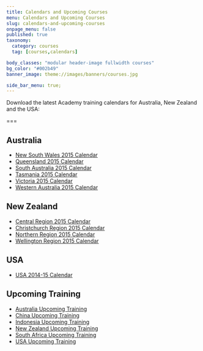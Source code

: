 ```yaml
---
title: Calendars and Upcoming Courses
menu: Calendars and Upcoming Courses
slug: calendars-and-upcoming-courses
onpage_menu: false
published: true
taxonomy:
  category: courses
  tag: [courses,calendars]

body_classes: "modular header-image fullwidth courses"
bg_color: "#002b49"
banner_image: theme://images/banners/courses.jpg

side_bar_menu: true;
---
```


Download the latest Academy training calendars for Australia, New Zealand and the USA:

===

## Australia
* [New South Wales 2015 Calendar](_calendars/2015/NSW-Training-Calendar-2015.pdf)
* [Queensland 2015 Calendar](_calendars/2015/QLD-Training-Calendar-2015.pdf)
* [South Australia 2015 Calendar](_calendars/2015/SA-Training-Calendar-2015.pdf)
* [Tasmania 2015 Calendar](_calendars/2015/TAS-Training-Calendar-2015.pdf)
* [Victoria 2015 Calendar](_calendars/2015/VIC-Training-Calendar-2015.pdf)
* [Western Australia 2015 Calendar](_calendars/2015/WA-Training-Calendar-2015.pdf)

## New Zealand
* [Central Region 2015 Calendar](_calendars/2015/NZ-Central-Region-Training-Calendar-2015.pdf)
* [Christchurch Region 2015 Calendar](_calendars/2015/NZ-Christchurch-Training-Calendar-2015.pdf)
* [Northern Region 2015 Calendar](_calendars/2015/NZ-Northern-Region-Training-Calendar-2015.pdf)
* [Wellington Region 2015 Calendar](_calendars/2015/NZ-Wellington-Training-Calendar-2015.pdf)

## USA
* [USA 2014-15 Calendar](_calendars/2015/USA-Training-Calendar-2014-2015.pdf)

## Upcoming Training
* [Australia Upcoming Training](http://one.harcourts.com.au/academy/UpcomingCourses.aspx)
* [China Upcoming Training](http://one.harcourts.cn/academy/UpcomingCourses.aspx)
* [Indonesia Upcoming Training](http://one.harcourts.co.id/academy/UpcomingCourses.aspx)
* [New Zealand Upcoming Training](http://one.harcourts.co.nz/academy/UpcomingCourses.aspx)
* [South Africa Upcoming Training](http://one.harcourts.co.za/academy/UpcomingCourses.aspx)
* [USA Upcoming Training](http://one.harcourtsusa.com/academy/UpcomingCourses.aspx)
